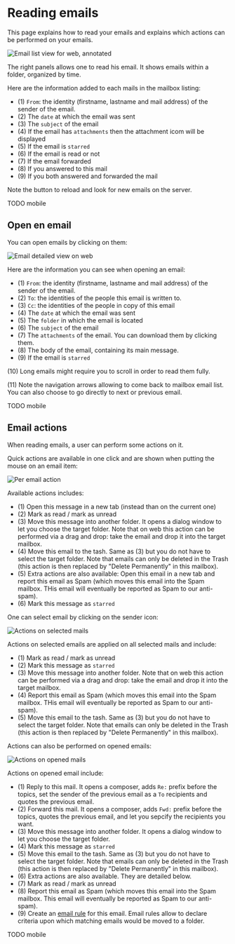 # Reading emails

This page explains how to read your emails and explains which actions can be performed on your emails.

![Email list view for web, annotated](read.png)

The right panels allows one to read his email. It shows emails within a folder, organized by time.

Here are the information added to each mails in the mailbox listing:

 - (1) `From`: the identity (firstname, lastname and mail address) of the sender of the email.
 - (2) The `date` at which the email was sent
 - (3) The `subject` of the email
 - (4) If the email has `attachments` then the attachment icom will be displayed
 - (5) If the email is `starred`
 - (6) If the email is read or not
 - (7) If the email forwarded
 - (8) If you answered to this mail
 - (9) If you both answered and forwarded the mail

Note the button to reload and look for new emails on the server.

TODO mobile

## Open en email

You can open emails by clicking on them:

![Email detailed view on web](read.png)

Here are the information you can see when opening an email:

 - (1) `From`: the identity (firstname, lastname and mail address) of the sender of the email.
 - (2) `To`: the identities of the people this email is written to.
 - (3) `Cc`: the identities of the people in copy of this email
 - (4) The `date` at which the email was sent
 - (5) The `folder` in which the email is located
 - (6) The `subject` of the email
 - (7) The `attachments` of the email. You can download them by clicking them.
 - (8) The body of the email, containing its main message.
 - (9) If the email is `starred`

(10) Long emails might require you to scroll in order to read them fully.

(11) Note the navigation arrows allowing to come back to mailbox email list. You can also choose to go directly to next or previous email.

TODO mobile

## Email actions

When reading emails, a user can perform some actions on it.

Quick actions are available in one click and are shown when putting the mouse on an email item:

![Per email action](action1.png)

Available actions includes:

 - (1) Open this message in a new tab (instead than on the current one)
 - (2) Mark as read / mark as unread
 - (3) Move this message into another folder. It opens a dialog window to let you choose the target folder.
Note that on web this action can be performed via a drag and drop: take the email and drop it into the target mailbox.
 - (4) Move this email to the tash. Same as (3) but you do not have to select the target folder. Note that emails can only be deleted in the Trash (this action is then replaced by "Delete Permanently"
in this mailbox).
 - (5) Extra actions are also available: Open this email in a new tab and report this email as Spam (which moves this email into the Spam mailbox. THis email will eventually be reported as Spam to
our anti-spam).
 - (6) Mark this message as `starred`

One can select email by clicking on the sender icon:

![Actions on selected mails](action2.png)

Actions on selected emails are applied on all selected mails and include:

 - (1) Mark as read / mark as unread
 - (2) Mark this message as `starred`
 - (3) Move this message into another folder. Note that on web this action can be performed via a drag and drop: take the email and drop it into the target mailbox.
 - (4) Report this email as Spam (which moves this email into the Spam mailbox. THis email will eventually be reported as Spam to our anti-spam).
 - (5) Move this email to the tash. Same as (3) but you do not have to select the target folder. Note that emails can only be deleted in the Trash (this action is then replaced by "Delete Permanently"
in this mailbox).

Actions can also be performed on opened emails:

![Actions on opened mails](action3.png)

Actions on opened email include:

 - (1) Reply to this mail. It opens a composer, adds `Re:` prefix before the topics, set the sender of the previous email as a `To` recipients and quotes the previous email.
 - (2) Forward this mail. It opens a composer, adds `Fwd:` prefix before the topics, quotes the previous email, and let you sepcify the recipients you want.
 - (3) Move this message into another folder. It opens a dialog window to let you choose the target folder.
 - (4) Mark this message as `starred`
 - (5) Move this email to the tash. Same as (3) but you do not have to select the target folder. Note that emails can only be deleted in the Trash (this action is then replaced by "Delete Permanently"
in this mailbox).
 - (6) Extra actions are also available. They are detailed below.
 - (7) Mark as read / mark as unread
 - (8) Report this email as Spam (which moves this email into the Spam mailbox. This email will eventually be reported as Spam to our anti-spam).
 - (9) Create an [email rule](profile.md#email-rule) for this email. Email rules allow to declare criteria upon which matching emails would be moved to a folder.

TODO mobile
